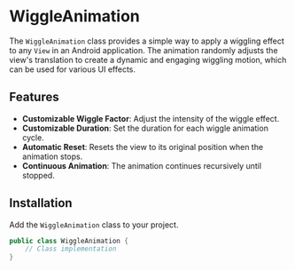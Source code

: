 # WiggleAnimation

The `WiggleAnimation` class provides a simple way to apply a wiggling effect to any `View` in an Android application. The animation randomly adjusts the view's translation to create a dynamic and engaging wiggling motion, which can be used for various UI effects.

## Features

- **Customizable Wiggle Factor**: Adjust the intensity of the wiggle effect.
- **Customizable Duration**: Set the duration for each wiggle animation cycle.
- **Automatic Reset**: Resets the view to its original position when the animation stops.
- **Continuous Animation**: The animation continues recursively until stopped.

## Installation

Add the `WiggleAnimation` class to your project.

```java
public class WiggleAnimation {
    // Class implementation
}
